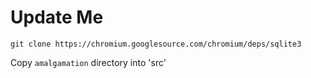 # Update Me

```
git clone https://chromium.googlesource.com/chromium/deps/sqlite3
```

Copy `amalgamation` directory into 'src'
